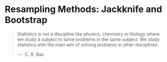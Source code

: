 # Resampling Methods: Jackknife and Bootstrap

> Statistics is not a discipline like physics, chemistry or biology where we study a subject to solve problems in the same subject. We study statistics with the main aim of solving problems in other disciplines.
>
> --- C. R. Rao


